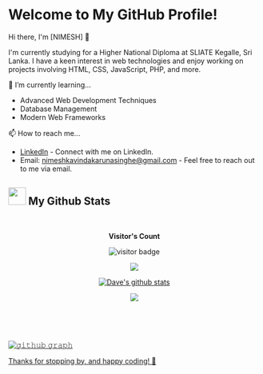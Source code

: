 # Welcome to My GitHub Profile!

Hi there, I'm [NIMESH] 👋

I'm currently studying for a Higher National Diploma at SLIATE Kegalle, Sri Lanka. I have a keen interest in web technologies and enjoy working on projects involving HTML, CSS, JavaScript, PHP, and more.

🌱 I’m currently learning...
- Advanced Web Development Techniques
- Database Management
- Modern Web Frameworks

📫 How to reach me...
- [LinkedIn](https://www.linkedin.com/in/nimesh-kavinda/) - Connect with me on LinkedIn.
- Email: nimeshkavindakarunasinghe@gmail.com - Feel free to reach out to me via email.


<!-- My Github Stats -->
## <img src="https://media.giphy.com/media/iY8CRBdQXODJSCERIr/giphy.gif" width="35"><b> My Github Stats </b>
<br>

<p align="center"><b>Visitor's Count</b></p>
<p align="center"><img src="https://profile-counter.glitch.me/{Nimesh-Kavinda}/count.svg" alt="visitor badge"/></p>
<p align="center"><a href="https://github.com/Nimesh-Kavinda"><img src="https://github-readme-stats.vercel.app/api/top-langs/?username=Nimesh-Kavinda&theme=tokyonight" /></a></p>
<p align="center" ><a href="https://github.com/Nimesh-Kavinda"><img align="center" src="https://github-readme-stats.vercel.app/api?username=Nimesh-Kavinda&show_icons=true&theme=tokyonight&line_height=27" alt="Dave's github stats"/</a></p> 
<p align="center" ><img src="https://github-readme-streak-stats.herokuapp.com?user=Nimesh-Kavinda&theme=tokyonight"></p>

<br/>
<br/>
<br/>

<!--My Github Stats (Graph)-->
![𝚐𝚒𝚝𝚑𝚞𝚋 𝚐𝚛𝚊𝚙𝚑](https://github-readme-activity-graph.vercel.app/graph?username=Nimesh-Kavinda&theme=react-dark&hide_border=true&area=true)




Thanks for stopping by, and happy coding! 🚀


<!--
**Nimesh-Kavinda/Nimesh-Kavinda** is a ✨ _special_ ✨ repository because its `README.md` (this file) appears on your GitHub profile.

Here are some ideas to get you started:

- 🔭 I’m currently working on ...
- 🌱 I’m currently learning ...
- 👯 I’m looking to collaborate on ...
- 🤔 I’m looking for help with ...
- 💬 Ask me about ...
- 📫 How to reach me: ...
- 😄 Pronouns: ...
- ⚡ Fun fact: ...
-->
